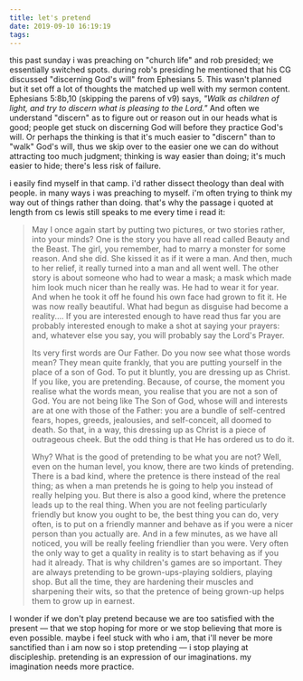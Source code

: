 ```yaml
---
title: let's pretend
date: 2019-09-10 16:19:19
tags:
---
```

this past sunday i was preaching on "church life" and rob presided; we essentially switched spots. during rob's presiding he mentioned that his CG discussed "discerning God's will" from Ephesians 5. This wasn't planned but it set off a lot of thoughts the matched up well with my sermon content. Ephesians 5:8b,10 (skipping the parens of v9) says, _"Walk as children of light, and try to discern what is pleasing to the Lord."_ And often we understand "discern" as to figure out or reason out in our heads what is good; people get stuck on discerning God will before they practice God's will. Or perhaps the thinking is that it's much easier to "discern" than to "walk" God's will, thus we skip over to the easier one we can do without attracting too much judgment; thinking is way easier than doing; it's much easier to hide; there's less risk of failure.

i easily find myself in that camp. i'd rather dissect theology than deal with people. in many ways i was preaching to myself. i'm often trying to think my way out of things rather than doing. that's why the passage i quoted at length from cs lewis still speaks to me every time i read it:

> May I once again start by putting two pictures, or two stories rather, into your minds? One is the story you have all read called Beauty and the Beast. The girl, you remember, had to marry a monster for some reason. And she did. She kissed it as if it were a man. And then, much to her relief, it really turned into a man and all went well. The other story is about someone who had to wear a mask; a mask which made him look much nicer than he really was. He had to wear it for year. And when he took it off he found his own face had grown to fit it. He was now really beautiful. What had begun as disguise had become a reality.... If you are interested enough to have read thus far you are probably interested enough to make a shot at saying your prayers: and, whatever else you say, you will probably say the Lord's Prayer.
> 
> Its very first words are Our Father. Do you now see what those words mean? They mean quite frankly, that you are putting yourself in the place of a son of God. To put it bluntly, you are dressing up as Christ. If you like, you are pretending. Because, of course, the moment you realise what the words mean, you realise that you are not a son of God. You are not being like The Son of God, whose will and interests are at one with those of the Father: you are a bundle of self-centred fears, hopes, greeds, jealousies, and self-conceit, all doomed to death. So that, in a way, this dressing up as Christ is a piece of outrageous cheek. But the odd thing is that He has ordered us to do it.
> 
> Why? What is the good of pretending to be what you are not? Well, even on the human level, you know, there are two kinds of pretending. There is a bad kind, where the pretence is there instead of the real thing; as when a man pretends he is going to help you instead of really helping you. But there is also a good kind, where the pretence leads up to the real thing. When you are not feeling particularly friendly but know you ought to be, the best thing you can do, very often, is to put on a friendly manner and behave as if you were a nicer person than you actually are. And in a few minutes, as we have all noticed, you will be really feeling friendlier than you were. Very often the only way to get a quality in reality is to start behaving as if you had it already. That is why children's games are so important. They are always pretending to be grown-ups-playing soldiers, playing shop. But all the time, they are hardening their muscles and sharpening their wits, so that the pretence of being grown-up helps them to grow up in earnest.

I wonder if we don't play pretend because we are too satisfied with the present &mdash; that we stop hoping for more or we stop believing that more is even possible. maybe i feel stuck with who i am, that i'll never be more sanctified than i am now so i stop pretending &mdash; i stop playing at discipleship. pretending is an expression of our imaginations. my imagination needs more practice.